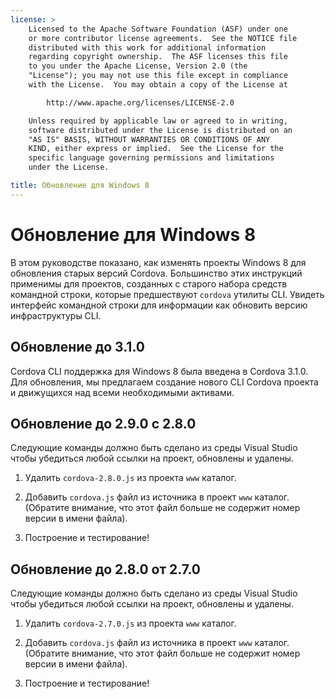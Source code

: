 ```yaml
---
license: >
    Licensed to the Apache Software Foundation (ASF) under one
    or more contributor license agreements.  See the NOTICE file
    distributed with this work for additional information
    regarding copyright ownership.  The ASF licenses this file
    to you under the Apache License, Version 2.0 (the
    "License"); you may not use this file except in compliance
    with the License.  You may obtain a copy of the License at

        http://www.apache.org/licenses/LICENSE-2.0

    Unless required by applicable law or agreed to in writing,
    software distributed under the License is distributed on an
    "AS IS" BASIS, WITHOUT WARRANTIES OR CONDITIONS OF ANY
    KIND, either express or implied.  See the License for the
    specific language governing permissions and limitations
    under the License.

title: Обновление для Windows 8
---
```


# Обновление для Windows 8

В этом руководстве показано, как изменять проекты Windows 8 для обновления старых версий Cordova. Большинство этих инструкций применимы для проектов, созданных с старого набора средств командной строки, которые предшествуют `cordova` утилиты CLI. Увидеть интерфейс командной строки для информации как обновить версию инфраструктуры CLI.

## Обновление до 3.1.0

Cordova CLI поддержка для Windows 8 была введена в Cordova 3.1.0. Для обновления, мы предлагаем создание нового CLI Cordova проекта и движущихся над всеми необходимыми активами.

## Обновление до 2.9.0 с 2.8.0

Следующие команды должно быть сделано из среды Visual Studio чтобы убедиться любой ссылки на проект, обновлены и удалены.

1.  Удалить `cordova-2.8.0.js` из проекта `www` каталог.

2.  Добавить `cordova.js` файл из источника в проект `www` каталог. (Обратите внимание, что этот файл больше не содержит номер версии в имени файла).

3.  Построение и тестирование!

## Обновление до 2.8.0 от 2.7.0

Следующие команды должно быть сделано из среды Visual Studio чтобы убедиться любой ссылки на проект, обновлены и удалены.

1.  Удалить `cordova-2.7.0.js` из проекта `www` каталог.

2.  Добавить `cordova.js` файл из источника в проект `www` каталог. (Обратите внимание, что этот файл больше не содержит номер версии в имени файла).

3.  Построение и тестирование!
